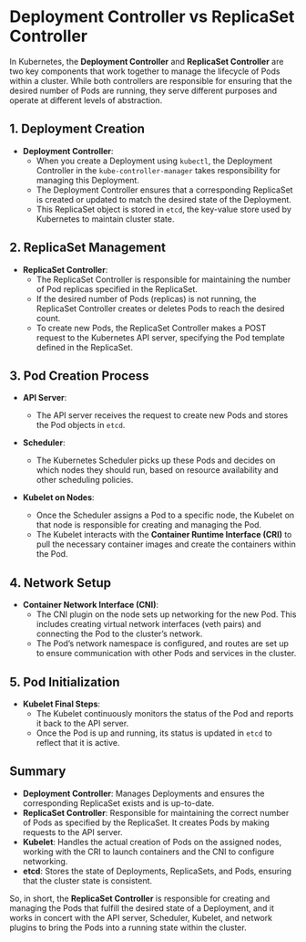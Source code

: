 # Deployment Controller vs ReplicaSet Controller

In Kubernetes, the **Deployment Controller** and **ReplicaSet Controller** are two key components that work together to manage the lifecycle of Pods within a cluster. While both controllers are responsible for ensuring that the desired number of Pods are running, they serve different purposes and operate at different levels of abstraction.

## 1. **Deployment Creation**

- **Deployment Controller**:
  - When you create a Deployment using `kubectl`, the Deployment Controller in the `kube-controller-manager` takes responsibility for managing this Deployment.
  - The Deployment Controller ensures that a corresponding ReplicaSet is created or updated to match the desired state of the Deployment.
  - This ReplicaSet object is stored in `etcd`, the key-value store used by Kubernetes to maintain cluster state.

## 2. **ReplicaSet Management**

- **ReplicaSet Controller**:
  - The ReplicaSet Controller is responsible for maintaining the number of Pod replicas specified in the ReplicaSet.
  - If the desired number of Pods (replicas) is not running, the ReplicaSet Controller creates or deletes Pods to reach the desired count.
  - To create new Pods, the ReplicaSet Controller makes a POST request to the Kubernetes API server, specifying the Pod template defined in the ReplicaSet.

## 3. **Pod Creation Process**

- **API Server**:

  - The API server receives the request to create new Pods and stores the Pod objects in `etcd`.

- **Scheduler**:

  - The Kubernetes Scheduler picks up these Pods and decides on which nodes they should run, based on resource availability and other scheduling policies.

- **Kubelet on Nodes**:

  - Once the Scheduler assigns a Pod to a specific node, the Kubelet on that node is responsible for creating and managing the Pod.
  - The Kubelet interacts with the **Container Runtime Interface (CRI)** to pull the necessary container images and create the containers within the Pod.

## 4. **Network Setup**

- **Container Network Interface (CNI)**:
  - The CNI plugin on the node sets up networking for the new Pod. This includes creating virtual network interfaces (veth pairs) and connecting the Pod to the cluster’s network.
  - The Pod’s network namespace is configured, and routes are set up to ensure communication with other Pods and services in the cluster.

## 5. **Pod Initialization**

- **Kubelet Final Steps**:
  - The Kubelet continuously monitors the status of the Pod and reports it back to the API server.
  - Once the Pod is up and running, its status is updated in `etcd` to reflect that it is active.

## Summary

- **Deployment Controller**: Manages Deployments and ensures the corresponding ReplicaSet exists and is up-to-date.
- **ReplicaSet Controller**: Responsible for maintaining the correct number of Pods as specified by the ReplicaSet. It creates Pods by making requests to the API server.
- **Kubelet**: Handles the actual creation of Pods on the assigned nodes, working with the CRI to launch containers and the CNI to configure networking.
- **etcd**: Stores the state of Deployments, ReplicaSets, and Pods, ensuring that the cluster state is consistent.

So, in short, the **ReplicaSet Controller** is responsible for creating and managing the Pods that fulfill the desired state of a Deployment, and it works in concert with the API server, Scheduler, Kubelet, and network plugins to bring the Pods into a running state within the cluster.
